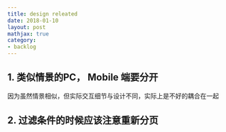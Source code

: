 ```yaml
---
title: design releated
date: 2018-01-10
layout: post
mathjax: true
category:
- backlog
---
```

## 1. 类似情景的PC， Mobile 端要分开

因为虽然情景相似，但实际交互细节与设计不同，实际上是不好的耦合在一起

## 2. 过滤条件的时候应该注意重新分页